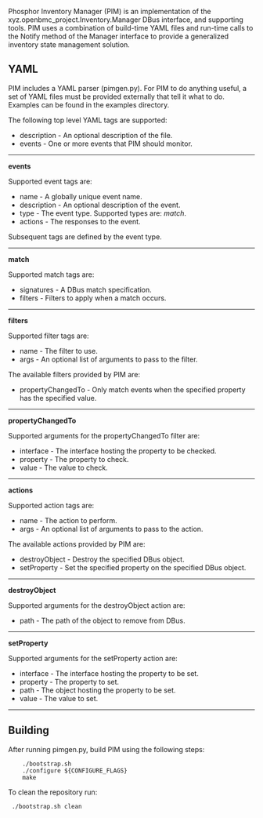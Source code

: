 Phosphor Inventory Manager (PIM) is an implementation of the
xyz.openbmc_project.Inventory.Manager DBus interface, and supporting tools.
PIM uses a combination of build-time YAML files and run-time calls to the
Notify method of the Manager interface to provide a generalized inventory
state management solution.

## YAML
PIM includes a YAML parser (pimgen.py).  For PIM to do anything useful, a
set of YAML files must be provided externally that tell it what to do.
Examples can be found in the examples directory.

The following top level YAML tags are supported:

* description - An optional description of the file.
* events - One or more events that PIM should monitor.

----
**events**

Supported event tags are:

* name - A globally unique event name.
* description - An optional description of the event.
* type - The event type.  Supported types are: *match*.
* actions - The responses to the event.

Subsequent tags are defined by the event type.

-----
**match**

Supported match tags are:

* signatures - A DBus match specification.
* filters - Filters to apply when a match occurs.

----
**filters**

Supported filter tags are:

* name - The filter to use.
* args - An optional list of arguments to pass to the filter.

The available filters provided by PIM are:

* propertyChangedTo - Only match events when the specified property has
the specified value.

----
**propertyChangedTo**

Supported arguments for the propertyChangedTo filter are:
* interface - The interface hosting the property to be checked.
* property - The property to check.
* value - The value to check.

---
**actions**

Supported action tags are:

* name - The action to perform.
* args - An optional list of arguments to pass to the action.

The available actions provided by PIM are:

* destroyObject - Destroy the specified DBus object.
* setProperty - Set the specified property on the specified DBus object.

----
**destroyObject**

Supported arguments for the destroyObject action are:
* path - The path of the object to remove from DBus.

----
**setProperty**

Supported arguments for the setProperty action are:
* interface - The interface hosting the property to be set.
* property - The property to set.
* path - The object hosting the property to be set.
* value - The value to set.


----

## Building
After running pimgen.py, build PIM using the following steps:

```
    ./bootstrap.sh
    ./configure ${CONFIGURE_FLAGS}
    make
```

To clean the repository run:

```
 ./bootstrap.sh clean
```
